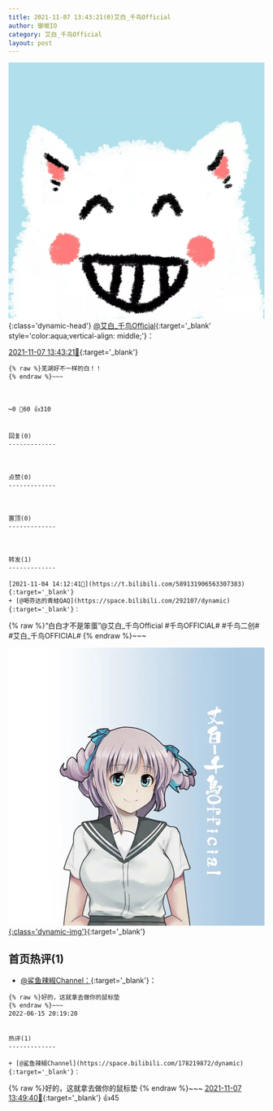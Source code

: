 ```yaml
---
title: 2021-11-07 13:43:21(0)艾白_千鸟Official
author: 御坂IO
category: 艾白_千鸟Official
layout: post
---
```


![img](/images/9ae8b9445fd0665cc014d9080156a45271be73c6.jpg){:class='dynamic-head'}
[@艾白_千鸟Official](https://space.bilibili.com/334537711/dynamic){:target='_blank' style='color:aqua;vertical-align: middle;'}：

[2021-11-07 13:43:21🔗](https://t.bilibili.com/590237602945074743){:target='_blank'}

~~~
{% raw %}芜湖好不一样的白！！
{% endraw %}~~~



↪️0 💬60 👍310


回复(0)
-------------



点赞(0)
-------------



置顶(0)
-------------



转发(1)
-------------

[2021-11-04 14:12:41🔗](https://t.bilibili.com/589131906563307383){:target='_blank'}
+ [@喝芬达的青蛙QAQ](https://space.bilibili.com/292107/dynamic){:target='_blank'}：
~~~
{% raw %}“白白才不是笨蛋”@艾白_千鸟Official 
#千鸟OFFICIAL#  #千鸟二创# #艾白_千鸟OFFICIAL# 
{% endraw %}~~~


[![img](/images/3932526619158676a19812a143442d69bbb6a37a.jpg){:class='dynamic-img'}](/images/3932526619158676a19812a143442d69bbb6a37a.jpg){:target='_blank'}




首页热评(1)
-------------

+ [@鲨鱼辣椒Channel：](https://space.bilibili.com/178219872/dynamic){:target='_blank'}：
~~~
{% raw %}好的，这就拿去做你的鼠标垫
{% endraw %}~~~
2022-06-15 20:19:20


热评(1)
-------------

+ [@鲨鱼辣椒Channel](https://space.bilibili.com/178219872/dynamic){:target='_blank'}：
~~~
{% raw %}好的，这就拿去做你的鼠标垫
{% endraw %}~~~
[2021-11-07 13:49:40🔗](https://t.bilibili.com/590237602945074743#reply5721518365){:target='_blank'} 👍45



